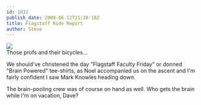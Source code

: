 ```yaml
---
id: 1832
publish_date: 2009-06-12T21:20:18Z
title: Flagstaff Ride Report
author: Steve
---
```

![](http://www.flagstafffrenzy.org/wp-content/uploads/2009/06/einstein-bike.jpg)  
Those profs and their bicycles...

We should've christened the day "Flagstaff Faculty Friday" or donned "Brain Powered" tee-shirts, as Noel accompanied us on the ascent and I'm fairly confident I saw Mark Knowles heading down.

The brain-pooling crew was of course on hand as well. Who gets the brain while I'm on vacation, Dave?